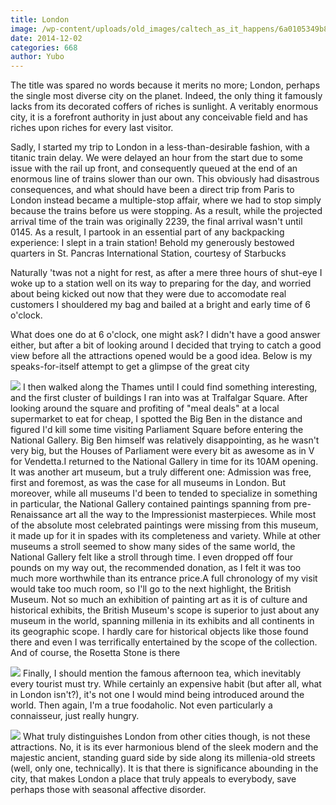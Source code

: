 ```yaml
---
title: London
image: /wp-content/uploads/old_images/caltech_as_it_happens/6a0105349b8251970b01b7c710fc05970b.jpg
date: 2014-12-02
categories: 668
author: Yubo
---
```



The title was spared no words because it merits no more; London, perhaps the single most diverse city on the planet. Indeed, the only thing it famously lacks from its decorated coffers of riches is sunlight. A veritably enormous city, it is a forefront authority in just about any conceivable field and has riches upon riches for every last visitor.

Sadly, I started my trip to London in a less-than-desirable fashion, with a titanic train delay. We were delayed an hour from the start due to some issue with the rail up front, and consequently queued at the end of an enormous line of trains slower than our own. This obviously had disastrous consequences, and what should have been a direct trip from Paris to London instead became a multiple-stop affair, where we had to stop simply because the trains before us were stopping. As a result, while the projected arrival time of the train was originally 2239, the final arrival wasn't until 0145. As a result, I partook in an essential part of any backpacking experience: I slept in a train station! Behold my generously bestowed quarters in St. Pancras International Station, courtesy of Starbucks

Naturally 'twas not a night for rest, as after a mere three hours of shut-eye I woke up to a station well on its way to preparing for the day, and worried about being kicked out now that they were due to accomodate real customers I shouldered my bag and bailed at a bright and early time of 6 o'clock.

What does one do at 6 o'clock, one might ask? I didn't have a good answer either, but after a bit of looking around I decided that trying to catch a good view before all the attractions opened would be a good idea. Below is my speaks-for-itself attempt to get a glimpse of the great city

![](/old_images/caltech_as_it_happens/6a0105349b8251970b01b7c710fc2d970b.jpg)
I then walked along the Thames until I could find something interesting, and the first cluster of buildings I ran into was at Tralfalgar Square. After looking around the square and profiting of "meal deals" at a local supermarket to eat for cheap, I spotted the Big Ben in the distance and figured I'd kill some time visiting Parliament Square before entering the National Gallery. Big Ben himself was relatively disappointing, as he wasn't very big, but the Houses of Parliament were every bit as awesome as in V for Vendetta.I returned to the National Gallery in time for its 10AM opening. It was another art museum, but a truly different one: Admission was free, first and foremost, as was the case for all museums in London. But moreover, while all museums I'd been to tended to specialize in something in particular, the National Gallery contained paintings spanning from pre-Renaissance art all the way to the Impressionist masterpieces. While most of the absolute most celebrated paintings were missing from this museum, it made up for it in spades with its completeness and variety. While at other museums a stroll seemed to show many sides of the same world, the National Gallery felt like a stroll through time. I even dropped off four pounds on my way out, the recommended donation, as I felt it was too much more worthwhile than its entrance price.A full chronology of my visit would take too much room, so I'll go to the next highlight, the British Museum. Not so much an exhibition of painting art as it is of culture and historical exhibits, the British Museum's scope is superior to just about any museum in the world, spanning millenia in its exhibits and all continents in its geographic scope. I hardly care for historical objects like those found there and even I was terrifically entertained by the scope of the collection. And of course, the Rosetta Stone is there

![](/old_images/caltech_as_it_happens/6a0105349b8251970b01b7c710fe4a970b.jpg)
Finally, I should mention the famous afternoon tea, which inevitably every tourist must try. While certainly an expensive habit (but after all, what in London isn't?), it's not one I would mind being introduced around the world. Then again, I'm a true foodaholic. Not even particularly a connaisseur, just really hungry.


![](/old_images/caltech_as_it_happens/6a0105349b8251970b01b8d09ae460970c.jpg)
What truly distinguishes London from other cities though, is not these attractions. No, it is its ever harmonious blend of the sleek modern and the majestic ancient, standing guard side by side along its millenia-old streets (well, only one, technically). It is that there is significance abounding in the city, that makes London a place that truly appeals to everybody, save perhaps those with seasonal affective disorder.

